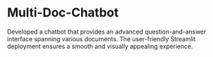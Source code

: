 # Multi-Doc-Chatbot
Developed a chatbot that provides an advanced question-and-answer interface spanning various documents. The user-friendly Streamlit deployment ensures a smooth and visually appealing experience. 
